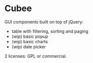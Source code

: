 # Cubee
GUI components built on top of jQuery:
- table with filtering, sorting and paging
- (wip) basic popup
- (wip) basic charts
- (wip) date picker

2 licenses: GPL or commercial.
